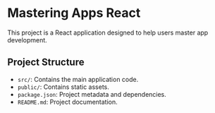 # Mastering Apps React
This project is a React application designed to help users master app development.

## Project Structure
- `src/`: Contains the main application code.
- `public/`: Contains static assets.
- `package.json`: Project metadata and dependencies.
- `README.md`: Project documentation.

